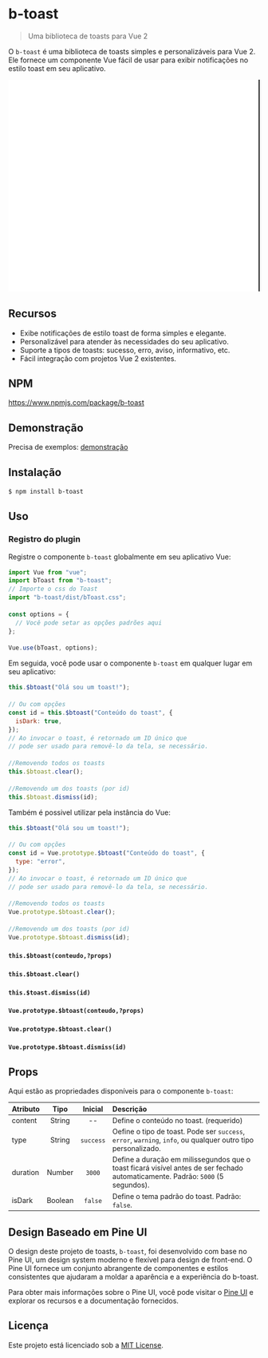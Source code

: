 # b-toast

> Uma biblioteca de toasts para Vue 2

O `b-toast` é uma biblioteca de toasts simples e personalizáveis para Vue 2. Ele fornece um componente Vue fácil de usar para exibir notificações no estilo toast em seu aplicativo.

![](./example.gif)

## Recursos

- Exibe notificações de estilo toast de forma simples e elegante.
- Personalizável para atender às necessidades do seu aplicativo.
- Suporte a tipos de toasts: sucesso, erro, aviso, informativo, etc.
- Fácil integração com projetos Vue 2 existentes.

## NPM

https://www.npmjs.com/package/b-toast

## Demonstração

Precisa de exemplos: [demonstração](https://btreedevelopers.github.io/b-toast/)

## Instalação

```bash
$ npm install b-toast
```

## Uso

### Registro do plugin

Registre o componente `b-toast` globalmente em seu aplicativo Vue:

```javascript
import Vue from "vue";
import bToast from "b-toast";
// Importe o css do Toast
import "b-toast/dist/bToast.css";

const options = {
  // Você pode setar as opções padrões aqui
};

Vue.use(bToast, options);
```

Em seguida, você pode usar o componente `b-toast` em qualquer lugar em seu aplicativo:

```javascript
this.$btoast("Olá sou um toast!");

// Ou com opções
const id = this.$btoast("Conteúdo do toast", {
  isDark: true,
});
// Ao invocar o toast, é retornado um ID único que
// pode ser usado para removê-lo da tela, se necessário.

//Removendo todos os toasts
this.$btoast.clear();

//Removendo um dos toasts (por id)
this.$btoast.dismiss(id);
```

Também é possivel utilizar pela instância do Vue:

```javascript
this.$btoast("Olá sou um toast!");

// Ou com opções
const id = Vue.prototype.$btoast("Conteúdo do toast", {
  type: "error",
});
// Ao invocar o toast, é retornado um ID único que
// pode ser usado para removê-lo da tela, se necessário.

//Removendo todos os toasts
Vue.prototype.$btoast.clear();

//Removendo um dos toasts (por id)
Vue.prototype.$btoast.dismiss(id);
```

#### `this.$btoast(conteudo,?props)`

#### `this.$btoast.clear()`

#### `this.$toast.dismiss(id)`

#### `Vue.prototype.$btoast(conteudo,?props)`

#### `Vue.prototype.$btoast.clear()`

#### `Vue.prototype.$btoast.dismiss(id)`

## Props

Aqui estão as propriedades disponíveis para o componente `b-toast`:

| Atributo |  Tipo   |  Inicial  | Descrição                                                                                                                       |
| :------- | :-----: | :-------: | :------------------------------------------------------------------------------------------------------------------------------ |
| content  | String  |    --     | Define o conteúdo no toast. (requerido)                                                                                         |
| type     | String  | `success` | Oefine o tipo de toast. Pode ser `success`, `error`, `warning`, `info`, ou qualquer outro tipo personalizado.                   |
| duration | Number  |  `3000`   | Define a duração em milissegundos que o toast ficará visível antes de ser fechado automaticamente. Padrão: `5000` (5 segundos). |
| isDark   | Boolean |  `false`  | Define o tema padrão do toast. Padrão: `false`.                                                                                 |

## Design Baseado em Pine UI

O design deste projeto de toasts, `b-toast`, foi desenvolvido com base no Pine UI, um design system moderno e flexível para design de front-end. O Pine UI fornece um conjunto abrangente de componentes e estilos consistentes que ajudaram a moldar a aparência e a experiência do b-toast.

Para obter mais informações sobre o Pine UI, você pode visitar o [Pine UI](https://www.behance.net/gallery/161882269/Design-System-Pine-UI-v1-bTree) e explorar os recursos e a documentação fornecidos.

## Licença

Este projeto está licenciado sob a [MIT License](https://opensource.org/licenses/MIT).
